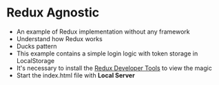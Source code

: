 # Redux Agnostic

- An example of Redux implementation without any framework
- Understand how Redux works
- Ducks pattern
- This example contains a simple login logic with token storage in LocalStorage
- It's necessary to install the [Redux Developer Tools](https://github.com/reduxjs/redux-devtools) to view the magic
- Start the index.html file with **Local Server**
